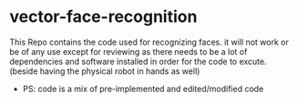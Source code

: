 # vector-face-recognition
This Repo contains the code used for recognizing faces.
it will not work or be of any use except for reviewing as there needs to be a lot of dependencies and software installed in order for the code to excute.
(beside having the physical robot in hands as well)

* PS: code is a mix of pre-implemented and edited/modified code
